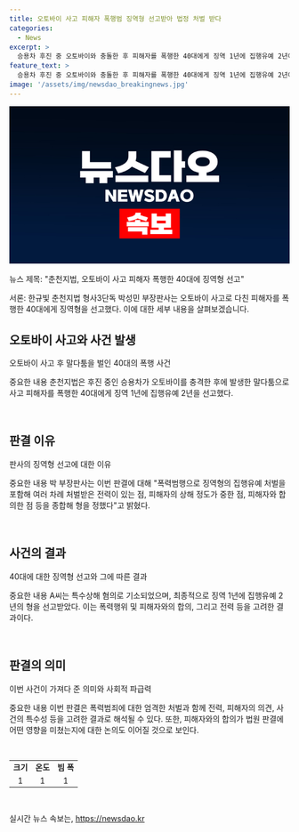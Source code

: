 ```yaml
---
title: 오토바이 사고 피해자 폭행범 징역형 선고받아 법정 처벌 받다
categories:
  - News
excerpt: >
  승용차 후진 중 오토바이와 충돌한 후 피해자를 폭행한 40대에게 징역 1년에 집행유예 2년이 선고됐다. A씨는 피해자의 가슴을 밀치고 얼굴을 때려 골절상을 입힌 혐의로 재판에 넘겨졌다. 이전 폭력범행과 피해자의 중한 상해 정도 등이 고려되어 징역형의 집행유예 처벌이 내려졌다. (150자)
feature_text: >
  승용차 후진 중 오토바이와 충돌한 후 피해자를 폭행한 40대에게 징역 1년에 집행유예 2년이 선고됐다. A씨는 피해자의 가슴을 밀치고 얼굴을 때려 골절상을 입힌 혐의로 재판에 넘겨졌다. 이전 폭력범행과 피해자의 중한 상해 정도 등이 고려되어 징역형의 집행유예 처벌이 내려졌다. (150자)
image: '/assets/img/newsdao_breakingnews.jpg'
---
```


<p><img src="/assets/img/newsdao_breakingnews.jpg" alt="pcversion 속보" /></p>

<p>뉴스 제목: "춘천지법, 오토바이 사고 피해자 폭행한 40대에 징역형 선고"</p>

<p>서론:
한규빛 춘천지법 형사3단독 박성민 부장판사는 오토바이 사고로 다친 피해자를 폭행한 40대에게 징역형을 선고했다. 이에 대한 세부 내용을 살펴보겠습니다.</p>

<h2 data-ke-size="size26">오토바이 사고와 사건 발생</h2>

<p>오토바이 사고 후 말다툼을 벌인 40대의 폭행 사건</p>

<p>중요한 내용
춘천지법은 후진 중인 승용차가 오토바이를 충격한 후에 발생한 말다툼으로 사고 피해자를 폭행한 40대에게 징역 1년에 집행유예 2년을 선고했다.</p>

<p data-ke-size="size16">&#8203;</p>

<h2 data-ke-size="size26">판결 이유</h2>

<p>판사의 징역형 선고에 대한 이유</p>

<p>중요한 내용
박 부장판사는 이번 판결에 대해 "폭력범행으로 징역형의 집행유예 처벌을 포함해 여러 차례 처벌받은 전력이 있는 점, 피해자의 상해 정도가 중한 점, 피해자와 합의한 점 등을 종합해 형을 정했다"고 밝혔다.</p>

<p data-ke-size="size16">&#8203;</p>

<h2 data-ke-size="size26">사건의 결과</h2>

<p>40대에 대한 징역형 선고와 그에 따른 결과</p>

<p>중요한 내용
A씨는 특수상해 혐의로 기소되었으며, 최종적으로 징역 1년에 집행유예 2년의 형을 선고받았다. 이는 폭력행위 및 피해자와의 합의, 그리고 전력 등을 고려한 결과이다.</p>

<p data-ke-size="size16">&#8203;</p>

<h2 data-ke-size="size26">판결의 의미</h2>

<p>이번 사건이 가져다 준 의미와 사회적 파급력</p>

<p>중요한 내용
이번 판결은 폭력범죄에 대한 엄격한 처벌과 함께 전력, 피해자의 의견, 사건의 특수성 등을 고려한 결과로 해석될 수 있다. 또한, 피해자와의 합의가 법원 판결에 어떤 영향을 미쳤는지에 대한 논의도 이어질 것으로 보인다.</p>

<p data-ke-size="size16">&#8203;</p>

<table>
  <tbody>
    <tr>
      <td style="text-align: center; height: 17px;"><b>크기</b></td>
      <td style="text-align: center; height: 17px;"><b>온도</b></td>
      <td style="text-align: center; height: 17px;"><b>빔 폭</b></td>
    </tr>
    <tr>
      <td style="text-align: center; height: 17px;">1</td>
      <td style="text-align: center; height: 17px;">1</td>
      <td style="text-align: center; height: 17px;">1</td>
    </tr>
  </tbody>
</table>

<p data-ke-size="size16">&#8203;</p>
실시간 뉴스 속보는, <a href="https://newsdao.kr" rel="dofollow">https://newsdao.kr</a>


